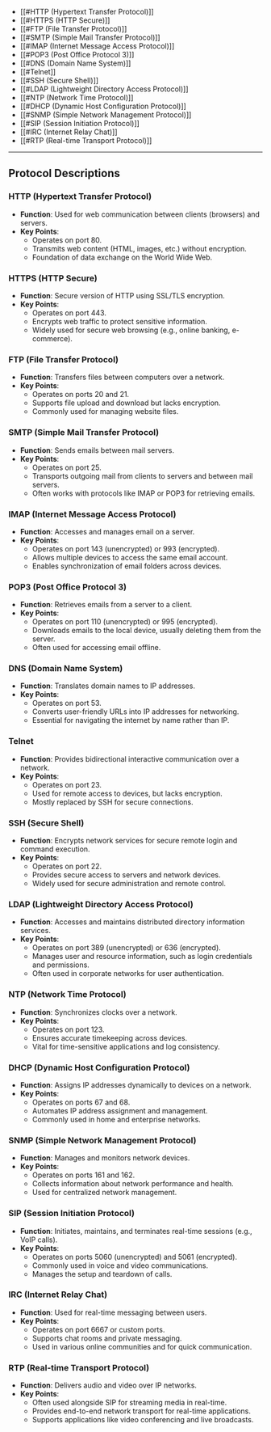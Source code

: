 - [[#HTTP (Hypertext Transfer Protocol)]]
- [[#HTTPS (HTTP Secure)]]
- [[#FTP (File Transfer Protocol)]]
- [[#SMTP (Simple Mail Transfer Protocol)]]
- [[#IMAP (Internet Message Access Protocol)]]
- [[#POP3 (Post Office Protocol 3)]]
- [[#DNS (Domain Name System)]]
- [[#Telnet]]
- [[#SSH (Secure Shell)]]
- [[#LDAP (Lightweight Directory Access Protocol)]]
- [[#NTP (Network Time Protocol)]]
- [[#DHCP (Dynamic Host Configuration Protocol)]]
- [[#SNMP (Simple Network Management Protocol)]]
- [[#SIP (Session Initiation Protocol)]]
- [[#IRC (Internet Relay Chat)]]
- [[#RTP (Real-time Transport Protocol)]]

---
## Protocol Descriptions

### HTTP (Hypertext Transfer Protocol)
- **Function**: Used for web communication between clients (browsers) and servers.
- **Key Points**:
    - Operates on port 80.
    - Transmits web content (HTML, images, etc.) without encryption.
    - Foundation of data exchange on the World Wide Web.

### HTTPS (HTTP Secure)
- **Function**: Secure version of HTTP using SSL/TLS encryption.
- **Key Points**:
    - Operates on port 443.
    - Encrypts web traffic to protect sensitive information.
    - Widely used for secure web browsing (e.g., online banking, e-commerce).

### FTP (File Transfer Protocol)
- **Function**: Transfers files between computers over a network.
- **Key Points**:
    - Operates on ports 20 and 21.
    - Supports file upload and download but lacks encryption.
    - Commonly used for managing website files.

### SMTP (Simple Mail Transfer Protocol)
- **Function**: Sends emails between mail servers.
- **Key Points**:
    - Operates on port 25.
    - Transports outgoing mail from clients to servers and between mail servers.
    - Often works with protocols like IMAP or POP3 for retrieving emails.

### IMAP (Internet Message Access Protocol)
- **Function**: Accesses and manages email on a server.
- **Key Points**:
    - Operates on port 143 (unencrypted) or 993 (encrypted).
    - Allows multiple devices to access the same email account.
    - Enables synchronization of email folders across devices.

### POP3 (Post Office Protocol 3)
- **Function**: Retrieves emails from a server to a client.
- **Key Points**:
    - Operates on port 110 (unencrypted) or 995 (encrypted).
    - Downloads emails to the local device, usually deleting them from the server.
    - Often used for accessing email offline.

### DNS (Domain Name System)
- **Function**: Translates domain names to IP addresses.
- **Key Points**:
    - Operates on port 53.
    - Converts user-friendly URLs into IP addresses for networking.
    - Essential for navigating the internet by name rather than IP.

### Telnet
- **Function**: Provides bidirectional interactive communication over a network.
- **Key Points**:
    - Operates on port 23.
    - Used for remote access to devices, but lacks encryption.
    - Mostly replaced by SSH for secure connections.

### SSH (Secure Shell)
- **Function**: Encrypts network services for secure remote login and command execution.
- **Key Points**:
    - Operates on port 22.
    - Provides secure access to servers and network devices.
    - Widely used for secure administration and remote control.

### LDAP (Lightweight Directory Access Protocol)
- **Function**: Accesses and maintains distributed directory information services.
- **Key Points**:
    - Operates on port 389 (unencrypted) or 636 (encrypted).
    - Manages user and resource information, such as login credentials and permissions.
    - Often used in corporate networks for user authentication.

### NTP (Network Time Protocol)
- **Function**: Synchronizes clocks over a network.
- **Key Points**:
    - Operates on port 123.
    - Ensures accurate timekeeping across devices.
    - Vital for time-sensitive applications and log consistency.

### DHCP (Dynamic Host Configuration Protocol)
- **Function**: Assigns IP addresses dynamically to devices on a network.
- **Key Points**:
    - Operates on ports 67 and 68.
    - Automates IP address assignment and management.
    - Commonly used in home and enterprise networks.

### SNMP (Simple Network Management Protocol)
- **Function**: Manages and monitors network devices.
- **Key Points**:
    - Operates on ports 161 and 162.
    - Collects information about network performance and health.
    - Used for centralized network management.

### SIP (Session Initiation Protocol)
- **Function**: Initiates, maintains, and terminates real-time sessions (e.g., VoIP calls).
- **Key Points**:
    - Operates on ports 5060 (unencrypted) and 5061 (encrypted).
    - Commonly used in voice and video communications.
    - Manages the setup and teardown of calls.

### IRC (Internet Relay Chat)
- **Function**: Used for real-time messaging between users.
- **Key Points**:
    - Operates on port 6667 or custom ports.
    - Supports chat rooms and private messaging.
    - Used in various online communities and for quick communication.

### RTP (Real-time Transport Protocol)
- **Function**: Delivers audio and video over IP networks.
- **Key Points**:
    - Often used alongside SIP for streaming media in real-time.
    - Provides end-to-end network transport for real-time applications.
    - Supports applications like video conferencing and live broadcasts.
